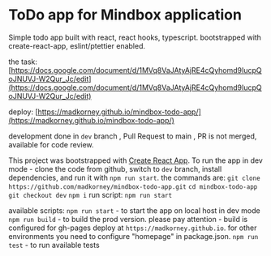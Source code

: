 # ToDo app for Mindbox application
Simple todo app built with react, react hooks, typescript. bootstrapped with create-react-app, eslint/ptettier enabled.

the task: [https://docs.google.com/document/d/1MVq8VaJAtyAjRE4cQyhomd9IucpQoJNUVJ-W2Qur_Jc/edit](https://docs.google.com/document/d/1MVq8VaJAtyAjRE4cQyhomd9IucpQoJNUVJ-W2Qur_Jc/edit)

deploy: [https://madkorney.github.io/mindbox-todo-app/](https://madkorney.github.io/mindbox-todo-app/)

development done in `dev` branch , Pull Request to main [](), PR is not merged, available for code review.

This project was bootstrapped with [Create React App](https://github.com/facebook/create-react-app).
To run the app in dev mode - clone the code from github, switch to `dev` branch, install dependencies, and run it with `npm run start`.
the commands are:
`git clone https://github.com/madkorney/mindbox-todo-app.git`
`cd mindbox-todo-app`
`git checkout dev`
`npm i`
run script:
`npm run start`

available scripts:
`npm run start` - to start the app on local host in dev mode
`npm run build` - to build the prod version. please pay attention - build is configured for gh-pages deploy at `https://madkorney.github.io`. for other environments you need to configure "homepage" in package.json.
`npm run test`  - to run available tests

